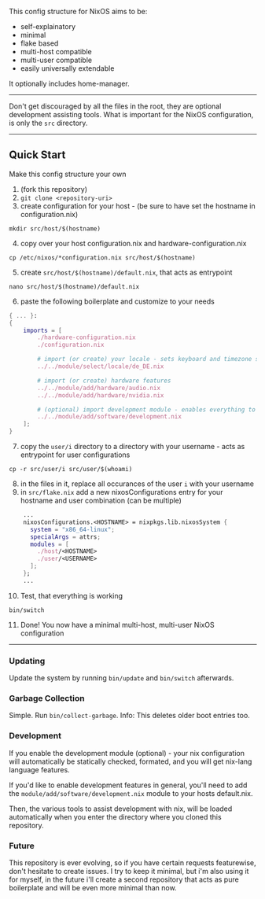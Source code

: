 This config structure for NixOS aims to be:
- self-explainatory
- minimal
- flake based
- multi-host compatible
- multi-user compatible
- easily universally extendable

It optionally includes home-manager.

***
Don't get discouraged by all the files in the root, they are optional development assisting tools.
What is important for the NixOS configuration, is only the `src` directory.
***

## Quick Start
Make this config structure your own
1. (fork this repository)
2. `git clone <repository-uri>`
3. create configuration for your host - (be sure to have set the hostname in configuration.nix)
```shell
mkdir src/host/$(hostname)
```
4. copy over your host configuration.nix and hardware-configuration.nix 
```shell
cp /etc/nixos/*configuration.nix src/host/$(hostname)
```
5. create `src/host/$(hostname)/default.nix`, that acts as entrypoint
```shell
nano src/host/$(hostname)/default.nix
```
6. paste the following boilerplate and customize to your needs
```nix
{ ... }:
{
    imports = [
        ./hardware-configuration.nix
        ./configuration.nix

        # import (or create) your locale - sets keyboard and timezone stuff
        ../../module/select/locale/de_DE.nix

        # import (or create) hardware features
        ../../module/add/hardware/audio.nix
        ../../module/add/hardware/nvidia.nix

        # (optional) import development module - enables everything to further develop this config
        ../../module/add/software/development.nix
    ];
}
```
7. copy the `user/i` directory to a directory with your username - acts as entrypoint for user configurations
```shell
cp -r src/user/i src/user/$(whoami)
```
8. in the files in it, replace all occurances of the user `i` with your username
9. in `src/flake.nix` add a new nixosConfigurations entry for your hostname and user combination (can be multiple)
```nix
    ...
    nixosConfigurations.<HOSTNAME> = nixpkgs.lib.nixosSystem {
      system = "x86_64-linux";
      specialArgs = attrs;
      modules = [
        ./host/<HOSTNAME>
        ./user/<USERNAME>
      ];
    };
    ...
```
10. Test, that everything is working
```shell
bin/switch
```
11. Done! You now have a minimal multi-host, multi-user NixOS configuration
***

### Updating
Update the system by running `bin/update` and `bin/switch` afterwards.

### Garbage Collection
Simple. Run `bin/collect-garbage`.
Info: This deletes older boot entries too.

### Development
If you enable the development module (optional) - your nix configuration will automatically be statically checked, 
formated, and you will get nix-lang language features.

If you'd like to enable development features in general, you'll need to add the `module/add/software/development.nix` module to your hosts default.nix.

Then, the various tools to assist development with nix, will be loaded automatically when you enter the directory where you cloned this repository.

### Future
This repository is ever evolving, so if you have certain requests featurewise, don't hesitate to create issues.
I try to keep it minimal, but i'm also using it for myself, in the future i'll create a second repository that acts as pure boilerplate and will be even more minimal than now.